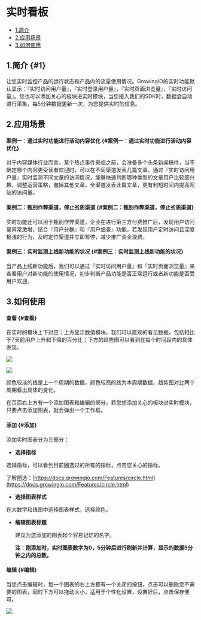 # 实时看板

* [1.简介](realtime.md#1)
* [2.应用场景](realtime.md#2-ying-yong-chang-jing)
* [3.如何使用](realtime.md#3-ru-he-shi-yong)

## 1.简介 {#1}

让您实时监控产品的运行状态和产品内的流量使用情况。GrowingIO的实时功能默认显示：『实时访问用户量』，『实时登录用户量』，『实时页面浏览量』，『实时访问量』。您也可以添加关心的板块进实时模块，当您接入我们的SDK时，数据会自动进行采集，每5分钟数据更新一次，为您提供实时的信息。

## 2.应用场景

#### 案例一：通过实时功能进行活动内容优化 {#案例一：通过实时功能进行活动内容优化}

对于内容媒体行业而言，某个热点事件来临之前，会准备多个头条新闻稿件，当不确定哪个内容更受读者欢迎时，可以在不同渠道发表几篇文章。通过『实时访问用户量』实时监测不同文章的访问情况，能够快速判断哪种类型的文章用户比较感兴趣，调整运营策略，撤掉其他文章，全渠道发表此篇文章，更有利短时间内提高网站的访问量。

#### 案例二：甄别作弊渠道，停止劣质渠道 {#案例二：甄别作弊渠道，停止劣质渠道}

实时功能还可以用于甄别作弊渠道，企业在进行第三方付费推广后，发现用户访问量异常激增，结合『用户分群』和『用户细查』功能，若发现用户定时访问且深度极浅的行为，及时定位渠道并立即暂停，减少推广资金浪费。

#### 案例三：实时监测上线新功能的状况 {#案例三：实时监测上线新功能的状况}

当产品上线新功能后，我们可以通过『实时访问用户量』和『实时页面浏览量』来查看用户对新功能的使用情况，初步判断产品功能是否正常运行或者新功能是否受用户欢迎。

## 3.如何使用

#### 查看 {#查看}

在实时的模块上下对应：上方显示数值模块，我们可以直观的看见数据，包括相比于7天前用户上升和下降的百分比；下方的趋势图可以看到在每个时间段内的具体表现。

![](https://lh5.googleusercontent.com/TAD_sUqfk2st9O_yrMzUZa92RPn8w4_VVIuJ0JotuVFr5pE__KzK-s9tms-G4RrxKS-N5sAmXaQUrdUwh_bm4SMM5ZsHgv4jD29Thn-errK-pfC1dL4pin5HrYnBjgr2bvHuqsEv)

![](https://lh6.googleusercontent.com/GgEwW1XpWVqXJEaXTD8apA34bD2LHPEzjzXAwmw86g9wWZCVfdux_U9EHUQITKB4vwYOrTKZKW0fLf_uEj1-i7ahd2S8IW8YKirX_4TUdT5aA7bIUfCdKnQ6V7NqP0qBjVi5M7wC)

颜色较淡的线是上一个周期的数据，颜色较亮的线为本周期数据，趋势图对比两个周期看出具体的变化。

在页面右上方有一个添加图表和编辑的部分，若您想添加关心的板块进实时模块，只要点击添加图表，就会弹出一个工作框。

#### 添加 {#添加}

添加实时图表分为三部分：

* **选择指标**

选择指标，可以看到目前圈选过的所有的指标，点击您关心的指标。

了解圈选：[https://docs.growingio.com/Features/circle.html](https://docs.growingio.com/Features/circle.html)

* **选择图表样式**

在大数字和线图中选择图表样式，选择颜色。

* **编辑图表标题**

  建议为您添加的图表起个容易记忆的名字。

  **注：刚添加时，实时图表数字为0，5分钟后进行刷新并计算，显示的数据5分钟之内的总数。**

#### 编辑 {#编辑}

当您点击编辑时，每一个图表的右上方都有一个关闭的按钮，点击可以删除您不需要的图表，同时下方可以拖动大小，适用于个性化设置，设置好后，点击保存便可。

![](https://lh4.googleusercontent.com/ZCm1g-qMqxpLdD5hz-PYeJPmSEJQ9uUf2HTO-7PfJvNFDOSQPlNnqamaSD6hqvif2Zgfy6Sd5Bm_NtPyQ3MNfxsi3Rw2vnjExcWn6yu7HQ4W29jFh9xy16pxXunVUx7asUaLExpT)

